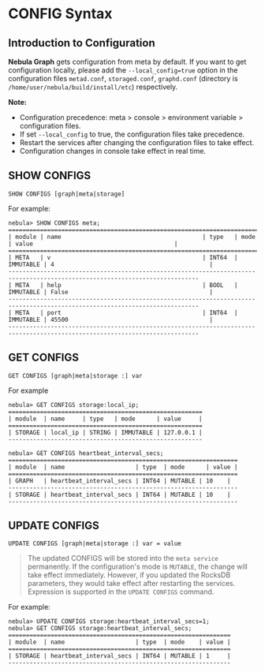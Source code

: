 # CONFIG Syntax

## Introduction to Configuration

**Nebula Graph** gets configuration from meta by default. If you want to get configuration locally, please add the `--local_config=true` option in the configuration files `metad.conf`, `storaged.conf`, `graphd.conf` (directory is `/home/user/nebula/build/install/etc`) respectively.

**Note:**

- Configuration precedence: meta > console > environment variable > configuration files.
- If set `--local_config` to true, the configuration files take precedence.
- Restart the services after changing the configuration files to take effect.
- Configuration changes in console take effect in real time.

<!-- ## gflag Parameters

**Nebula Graph** uses `gflags` for run-time configurations. `gflags` parameters see the following table.

Name                              | Type    | Description
--------------------------------- | ------- | -----------
max_edge_returned_per_vertex      | MUTABLE | Control the max edges returned by a certain vertex.
minloglevel                       | MUTABLE | Minimum log level.
v                                 | MUTABLE | Debug log level.
heartbeat_interval_secs           | MUTABLE | Heartbeat interval.
meta_client_retry_times           | MUTABLE | Meta client retry times.
slow_op_threshhold_ms             | MUTABLE | Default threshold for slow operation, set in ms
wal_ttl                           | MUTABLE | Life time of write-ahead-log in disks. Default value is `14400` secondes. The minimum value is `3600` seconds. When the setting is less than the minimum value, Nebula will ignore the value and regard it as `3600`.
rocksdb_db_options                | NESTED  | Parameter in json format, and the key and value of them are in string format.
rocksdb_column_family_options     | NESTED  | Parameter in json format, and the key and value of them are in string format.
rocksdb_block_based_table_options | NESTED  | Parameter in json format, and the key and value of them are in string format.

For example, you can set as follows in the conf file of storage:

```text
    rocksdb_db_options = {"stats_dump_period_sec":"200", "enable_write_thread_adaptive_yield":"false", "write_thread_max_yield_usec":"600"}
    rocksdb_column_family_options = {"max_write_buffer_number":"4", "min_write_buffer_number_to_merge":"2", "max_write_buffer_number_to_maintain":"1"}
    rocksdb_block_based_table_options = {"block_restart_interval":"2"}
    "max_edge_returned_per_vertex":"INT_MAX"
```

**Nebula Graph** supports changing some rocksdb parameters in storage service as follows:

```text
    // rocksdb_column_family_options
    disable_auto_compactions
    write_buffer_size
    max_write_buffer_number
    level0_file_num_compaction_trigger
    level0_slowdown_writes_trigger
    level0_stop_writes_trigger
    target_file_size_base
    target_file_size_multiplier
    max_bytes_for_level_base
    max_bytes_for_level_multiplier

    // rocksdb_db_options
    max_total_wal_size
    delete_obsolete_files_period_micros
    max_background_jobs
    stats_dump_period_sec
    compaction_readahead_size
    writable_file_max_buffer_size
    bytes_per_sync
    wal_bytes_per_sync
    delayed_write_rate
    avoid_flush_during_shutdown
    max_open_files
```

For example

```ngql
nebula> UPDATE CONFIGS storage:rocksdb_column_family_options = \
        { disable_auto_compactions = false, level0_file_num_compaction_trigger = 10 }
``` -->

## SHOW CONFIGS

```ngql
SHOW CONFIGS [graph|meta|storage]
```

For example:

```ngql
nebula> SHOW CONFIGS meta;
============================================================================================================================
| module | name                                        | type   | mode      | value                                        |
============================================================================================================================
| META   | v                                           | INT64  | IMMUTABLE | 4                                            |
----------------------------------------------------------------------------------------------------------------------------
| META   | help                                        | BOOL   | IMMUTABLE | False                                        |
----------------------------------------------------------------------------------------------------------------------------
| META   | port                                        | INT64  | IMMUTABLE | 45500                                        |
----------------------------------------------------------------------------------------------------------------------------
```

## GET CONFIGS

```ngql
GET CONFIGS [graph|meta|storage :] var
```

For example

```ngql
nebula> GET CONFIGS storage:local_ip;
=======================================================
| module  | name     | type   | mode      | value     |
=======================================================
| STORAGE | local_ip | STRING | IMMUTABLE | 127.0.0.1 |
-------------------------------------------------------
```

```ngql
nebula> GET CONFIGS heartbeat_interval_secs;
=================================================================
| module  | name                    | type  | mode      | value |
=================================================================
| GRAPH   | heartbeat_interval_secs | INT64 | MUTABLE | 10    |
-----------------------------------------------------------------
| STORAGE | heartbeat_interval_secs | INT64 | MUTABLE | 10    |
-----------------------------------------------------------------
```

## UPDATE CONFIGS

```ngql
UPDATE CONFIGS [graph|meta|storage :] var = value
```

> The updated CONFIGS will be stored into the `meta service` permanently.
> If the configuration's mode is `MUTABLE`, the change will take effect immediately. However, if you updated the RocksDB parameters, they would take effect after restarting the services.
> Expression is supported in the `UPDATE CONFIGS` command.

For example:

```ngql
nebula> UPDATE CONFIGS storage:heartbeat_interval_secs=1;
nebula> GET CONFIGS storage:heartbeat_interval_secs;
===============================================================
| module  | name                    | type  | mode    | value |
===============================================================
| STORAGE | heartbeat_interval_secs | INT64 | MUTABLE | 1     |
---------------------------------------------------------------
```
